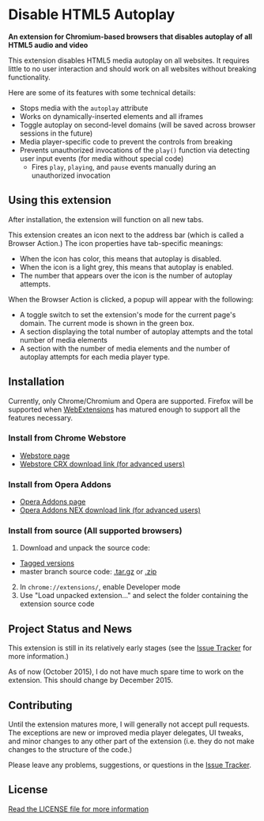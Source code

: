 # Disable HTML5 Autoplay
**An extension for Chromium-based browsers that disables autoplay of all HTML5 audio and video**

This extension disables HTML5 media autoplay on all websites. It requires little to no user interaction and should work on all websites without breaking functionality. 

Here are some of its features with some technical details:
* Stops media with the `autoplay` attribute
* Works on dynamically-inserted elements and all iframes
* Toggle autoplay on second-level domains (will be saved across browser sessions in the future)
* Media player-specific code to prevent the controls from breaking
* Prevents unauthorized invocations of the `play()` function via detecting user input events (for media without special code)
  * Fires `play`, `playing`, and `pause` events manually during an unauthorized invocation

## Using this extension

After installation, the extension will function on all new tabs.

This extension creates an icon next to the address bar (which is called a Browser Action.) The icon properties have tab-specific meanings:
* When the icon has color, this means that autoplay is disabled.
* When the icon is a light grey, this means that autoplay is enabled.
* The number that appears over the icon is the number of autoplay attempts.

When the Browser Action is clicked, a popup will appear with the following:
* A toggle switch to set the extension's mode for the current page's domain. The current mode is shown in the green box.
* A section displaying the total number of autoplay attempts and the total number of media elements
* A section with the number of media elements and the number of autoplay attempts for each media player type.

## Installation

Currently, only Chrome/Chromium and Opera are supported. Firefox will be supported when [WebExtensions](https://wiki.mozilla.org/WebExtensions) has matured enough to support all the features necessary.

### Install from Chrome Webstore

* [Webstore page](https://chrome.google.com/webstore/detail/disable-html5-autoplay/efdhoaajjjgckpbkoglidkeendpkolai)
* [Webstore CRX download link (for advanced users)](https://clients2.google.com/service/update2/crx?prodversion=44&response=redirect&x=id%3Defdhoaajjjgckpbkoglidkeendpkolai%26uc)

### Install from Opera Addons

* [Opera Addons page](https://addons.opera.com/en/extensions/details/disable-html5-autoplay/)
* [Opera Addons NEX download link (for advanced users)](https://addons.opera.com/extensions/download/disable-html5-autoplay/)

### Install from source (All supported browsers)

1. Download and unpack the source code:
  * [Tagged versions](https://github.com/Eloston/disable-html5-autoplay/releases)
  * master branch source code: [.tar.gz](https://github.com/Eloston/ungoogled-chromium/archive/master.tar.gz) or [.zip](https://github.com/Eloston/ungoogled-chromium/archive/master.zip)
2. In `chrome://extensions/`, enable Developer mode
3. Use "Load unpacked extension..." and select the folder containing the extension source code

## Project Status and News

This extension is still in its relatively early stages (see the [Issue Tracker](https://github.com/Eloston/disable-html5-autoplay/issues) for more information.)

As of now (October 2015), I do not have much spare time to work on the extension. This should change by December 2015.

## Contributing

Until the extension matures more, I will generally not accept pull requests. The exceptions are new or improved media player delegates, UI tweaks, and minor changes to any other part of the extension (i.e. they do not make changes to the structure of the code.)

Please leave any problems, suggestions, or questions in the [Issue Tracker](https://github.com/Eloston/disable-html5-autoplay/issues).

## License

[Read the LICENSE file for more information](LICENSE)
